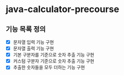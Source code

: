 # java-calculator-precourse

## 기능 목록 정의

- [x] 문자열 입력 기능 구현
- [x] 문자열 출력 기능 구현
- [x] 기본 구분자를 기준으로 숫자 추출 기능 구현
- [x] 커스텀 구분자 기준으로 숫자 추출 기능 구현
- [x] 추출한 숫자들을 모두 더하는 기능 구현